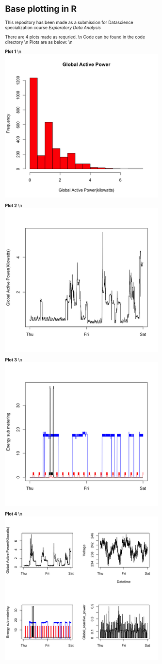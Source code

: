 # Base plotting in R

This repository has been made as a submission for Datascience specialization course *Exploratory Data Analysis*

There are 4 plots made as requried. \n
Code can be found in the code directory \n 
Plots are as below: \n

**Plot 1**
\n
![Plot 1](https://github.com/nishantk12/datasciencecoursera/blob/master/Exploratory_Data_Analysis/week1/plots/Plot1.png)

**Plot 2**
\n
![Plot 2](https://github.com/nishantk12/datasciencecoursera/blob/master/Exploratory_Data_Analysis/week1/plots/plot2.png)

**Plot 3**
\n
![Plot 3](https://github.com/nishantk12/datasciencecoursera/blob/master/Exploratory_Data_Analysis/week1/plots/plot3.png)

**Plot 4**
\n
![Plot 4](https://github.com/nishantk12/datasciencecoursera/blob/master/Exploratory_Data_Analysis/week1/plots/Plot4.png)
